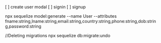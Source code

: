 [ ] create user modal
[ ] signin 
[ ] signup

npx sequelize model:generate --name User --attributes fname:string,lname:string,email:string,country:string,phone:string,dob:string,password:string

//Deleting migrations
npx sequelize db:migrate:undo
